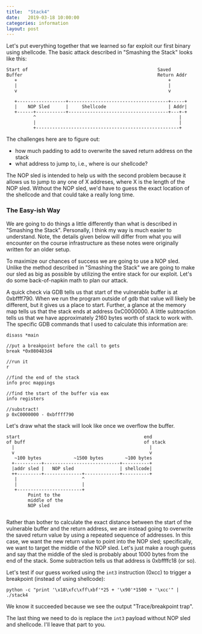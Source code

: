 ```yaml
---
title:  "Stack4"
date:   2019-03-18 10:00:00
categories: information 
layout: post
---
```


Let's put everything together that we learned so far exploit our first binary
using shellcode. The basic attack described in "Smashing the Stack" looks like
this:


```
Start of                                                Saved
Buffer                                                  Return Addr
   +                                                        +
   |                                                        |
   v                                                        v

   +------------------+-------------------------------------+-----+
   |    NOP Sled      |     Shellcode                       | Addr|
   +------+-----------+-------------------------------------+---+-+
          ^                                                     |
          |                                                     |
          +-----------------------------------------------------+

```

The challenges here are to figure out:
 - how much padding to add to overwrite the saved return address on the stack
 - what address to jump to, i.e., where is our shellcode?

The NOP sled is intended to help us with the second problem because it allows
us to jump to any one of X addreses, where X is the length of the NOP sled.
Without the NOP sled, we'd have to guess the exact location of the shellcode
and that could take a really long time.


### The Easy-ish Way

We are going to do things a little differently than what is described in
"Smashing the Stack". Personally, I think my way is much easier to understand.
Note, the details given below will differ from what you will encounter on the
course infrastructure as these notes were originally written for an older
setup.

To maximize our chances of success we are going to use a NOP sled. Unlike the
method described in "Smashing the Stack" we are going to make our sled as big
as possible by utilizing the entire stack for our exploit. Let's do some
back-of-napkin math to plan our attack.

A quick check via GDB tells us that start of the vulnerable buffer is at
0xbffff790. When we run the program outside of gdb that value will likely be
different, but it gives us a place to start. Further, a glance at the memory
map tells us that the stack ends at address 0xC0000000. A
little subtraction tells us that we have approximately 2160 bytes worth of
stack to work with. The specific GDB commands that I used to calculate this
information are:


```
disass *main

//put a breakpoint before the call to gets
break *0x080483d4

//run it
r

//find the end of the stack
info proc mappings 

//find the start of the buffer via eax
info registers

//substract!
p 0xC0000000 - 0xbffff790

```


Let's draw what the stack will look like once we overflow the buffer.

```
start                                              end
of buff                                            of stack
  |                                                  |
  v                                                  v
   ~100 bytes            ~1500 bytes        ~100 bytes
  +----------+----------------------------+----------+
  |addr sled |   NOP sled                 | shellcode|
  ++---------+--------------+-------------+----------+
   |                        ^
   |                        |
   +------------------------+
        Point to the
        middle of the
        NOP sled


```

Rather than bother to calculate the exact distance between the start of the
vulnerable buffer and the return address, we are instead going to overwrite the
saved return value by using a repeated sequence of addresses.  In this case, we
want the new return value to point into the NOP sled; specifically, we want to
target the middle of the NOP sled. Let's just make a rough guess and say that
the middle of the sled is probably about 1000 bytes from the end of the stack.
Some subtraction tells us that address is 0xbffffc18 (or so). 

Let's test if our guess worked using the `int3` instruction (0xcc) to trigger a
breakpoint (instead of using shellcode):

```
python -c "print '\x18\xfc\xff\xbf'*25 + '\x90'*1500 + '\xcc'" | ./stack4
```

We know it succeeded because we see the output "Trace/breakpoint trap".  

The last thing  we need to do is replace the `int3` payload without NOP sled
and shellcode. I'll leave that part to you.
 
